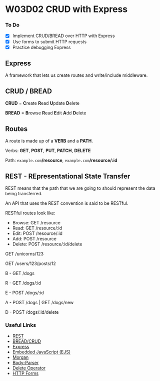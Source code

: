 # W03D02 CRUD with Express

### To Do
- [x] Implement CRUD/BREAD over HTTP with Express
- [x] Use forms to submit HTTP requests
- [x] Practice debugging Express

## Express

A framework that lets us create routes and write/include middleware.

## CRUD / BREAD

**CRUD** = **C**reate **R**ead **U**pdate **D**elete

**BREAD** = **B**rowse **R**ead **E**dit **A**dd **D**elete

## Routes

A route is made up of a **VERB** and a **PATH**.

Verbs: **GET**, **POST**, **PUT**, **PATCH**, **DELETE**

Path: `example.com`**/resource**, `example.com`**/resource/:id**

## REST - REpresentational State Transfer

REST means that the path that we are going to should represent the data being transferred.

An API that uses the REST convention is said to be RESTful.

RESTful routes look like:

* Browse: GET  /resource
* Read:   GET  /resource/:id
* Edit:   POST /resource/:id
* Add:    POST /resource
* Delete: POST /resource/:id/delete

GET /unicorns/123

GET /users/123/posts/12

B - GET /dogs

R - GET /dogs/:id

E - POST /dogs/:id

A - POST /dogs | GET /dogs/new

D - POST /dogs/:id/delete

### Useful Links
* [REST](https://en.wikipedia.org/wiki/Representational_state_transfer)
* [BREAD/CRUD](https://en.wikipedia.org/wiki/Create,_read,_update_and_delete)
* [Express](https://github.com/expressjs/express)
* [Embedded JavaScript (EJS)](https://github.com/mde/ejs)
* [Morgan](https://github.com/expressjs/morgan)
* [Body-Parser](https://github.com/expressjs/body-parser)
* [Delete Operator](https://developer.mozilla.org/en-US/docs/Web/JavaScript/Reference/Operators/delete)
* [HTTP Forms](https://developer.mozilla.org/en-US/docs/Learn/HTML/Forms/Sending_and_retrieving_form_data)
